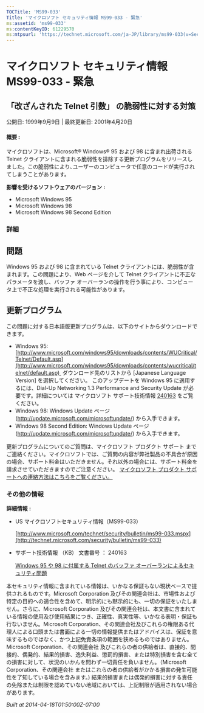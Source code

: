 ```yaml
---
TOCTitle: 'MS99-033'
Title: 'マイクロソフト セキュリティ情報 MS99-033 - 緊急'
ms:assetid: 'ms99-033'
ms:contentKeyID: 61229570
ms:mtpsurl: 'https://technet.microsoft.com/ja-JP/library/ms99-033(v=Security.10)'
---
```


マイクロソフト セキュリティ情報 MS99-033 - 緊急
===============================================

「改ざんされた Telnet 引数」 の脆弱性に対する対策
-------------------------------------------------

公開日: 1999年9月9日 | 最終更新日: 2001年4月20日

#### 概要 :

マイクロソフトは、Microsoft® Windows® 95 および 98 に含まれ出荷される Telnet クライアントに含まれる脆弱性を排除する更新プログラムをリリースしました。この脆弱性により､ユーザーのコンピュータで任意のコードが実行されてしまうことがあります。

**影響を受けるソフトウェアのバージョン** **:**

-   Microsoft Windows 95
-   Microsoft Windows 98
-   Microsoft Windows 98 Second Edition

### 詳細

問題
----


Windows 95 および 98 に含まれている Telnet クライアントには、脆弱性が含まれます。この問題により、Web ページを介して Telnet クライアントに不正なパラメータを渡し、バッファ オーバーランの操作を行う事により、コンピュータ上で不正な処理を実行される可能性があります。

更新プログラム
--------------


この問題に対する日本語版更新プログラムは、以下のサイトからダウンロードできます。

-   Windows 95:
    [http://www.microsoft.com/windows95/downloads/contents/WUCritical/Telnet/Default.asp](http://www.microsoft.com/windows95/downloads/contents/wucritical/telnet/default.asp) 
    ダウンロード先のリストから \[Japanese Language Version\] を選択してください。
    このアップデートを Windows 95 に適用するには、Dial-Up Networking 1.3 Performance and Security Update が必要です。詳細については マイクロソフト サポート技術情報 [240163](http://support.microsoft.com/kb/240163) をご覧ください。
-   Windows 98:
    Windows Update ページ (<http://update.microsoft.com/microsoftupdate/>) から入手できます。
-   Windows 98 Second Edition:
    Windows Update ページ (<http://update.microsoft.com/microsoftupdate/>) から入手できます。

更新プログラムについてのご質問は、マイクロソフト プロダクト サポート までご連絡ください。マイクロソフトでは、ご質問の内容が弊社製品の不具合が原因の場合、サポート料金はいただきません。それ以外の場合には、サポート料金を請求させていただきますのでご注意ください。
[マイクロソフト プロダクト サポートへの連絡方法はこちらをご覧ください。](http://www.microsoft.com/japan/security/support/patchqa.mspx)

### その他の情報

**詳細情報** **:**

-   US マイクロソフトセキュリティ情報（MS99-033）

    [http://www.microsoft.com/technet/security/bulletin/ms99-033.mspx](http://technet.microsoft.com/security/bulletin/ms99-033)
-   サポート技術情報 （KB） 文書番号 ： 240163

    [Windows 95 や 98 に付属する Telnet のバッファ オーバーランによるセキュリティ問題](http://support.microsoft.com/kb/240163)

本セキュリティ情報に含まれている情報は、いかなる保証もない現状ベースで提供されるものです。Microsoft Corporation 及びその関連会社は、市場性および特定の目的への適合性を含めて、明示的にも黙示的にも、一切の保証をいたしません。さらに、Microsoft Corporation 及びその関連会社は、本文書に含まれている情報の使用及び使用結果につき、正確性、真実性等、いかなる表明・保証も行ないません。Microsoft Corporation、その関連会社及びこれらの権限ある代理人による口頭または書面による一切の情報提供またはアドバイスは、保証を意味するものではなく、かつ上記免責条項の範囲を狭めるものではありません。Microsoft Corporation、その関連会社 及びこれらの者の供給者は、直接的、間接的、偶発的、結果的損害、逸失利益、懲罰的損害、または特別損害を含む全ての損害に対して、状況のいかんを問わず一切責任を負いません。（Microsoft Corporation、その関連会社 またはこれらの者の供給者がかかる損害の発生可能性を了知している場合を含みます。) 結果的損害または偶発的損害に対する責任の免除または制限を認めていない地域においては、上記制限が適用されない場合があります。

*Built at 2014-04-18T01:50:00Z-07:00*
